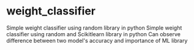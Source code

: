 # weight_classifier
Simple weight classifier using random library in python
Simple weight classifier using random and Scikitlearn library in python
Can observe difference between two model's accuracy and importance of ML library
